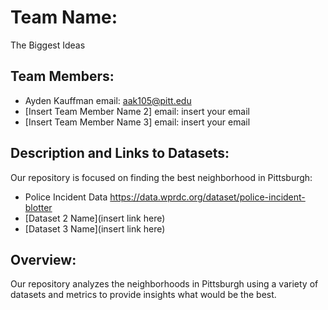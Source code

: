 # Team Name: 

The Biggest Ideas

## Team Members:

- Ayden Kauffman email: aak105@pitt.edu
- [Insert Team Member Name 2] email: insert your email
- [Insert Team Member Name 3] email: insert your email

## Description and Links to Datasets:

Our repository is focused on finding the best neighborhood in Pittsburgh:

- Police Incident Data https://data.wprdc.org/dataset/police-incident-blotter
- [Dataset 2 Name](insert link here)
- [Dataset 3 Name](insert link here)



## Overview:

Our repository analyzes the neighborhoods in Pittsburgh using a variety of datasets and metrics to provide insights what would be the best.
